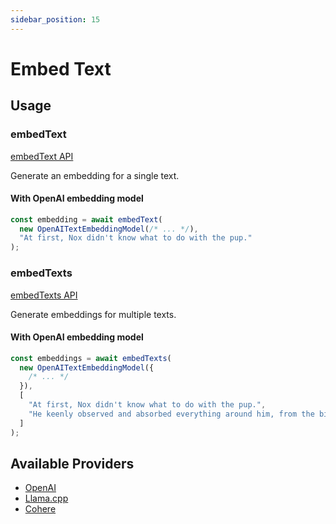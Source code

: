 ```yaml
---
sidebar_position: 15
---
```


# Embed Text

## Usage

### embedText

[embedText API](/api/modules#embedtext)

Generate an embedding for a single text.

#### With OpenAI embedding model

```ts
const embedding = await embedText(
  new OpenAITextEmbeddingModel(/* ... */),
  "At first, Nox didn't know what to do with the pup."
);
```

### embedTexts

[embedTexts API](/api/modules#embedtexts)

Generate embeddings for multiple texts.

#### With OpenAI embedding model

```ts
const embeddings = await embedTexts(
  new OpenAITextEmbeddingModel({
    /* ... */
  }),
  [
    "At first, Nox didn't know what to do with the pup.",
    "He keenly observed and absorbed everything around him, from the birds in the sky to the trees in the forest.",
  ]
);
```

## Available Providers

- [OpenAI](/integration/model-provider/openai)
- [Llama.cpp](/integration/model-provider/llamacpp)
- [Cohere](/integration/model-provider/cohere)

